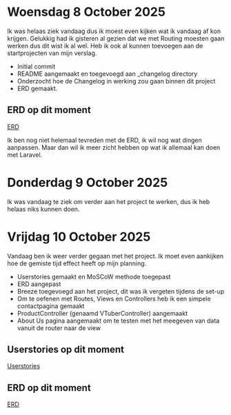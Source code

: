 # Woensdag 8 October 2025
Ik was helaas ziek vandaag dus ik moest even kijken wat ik vandaag af kon krijgen.
Gelukkig had ik gisteren al gezien dat we met Routing moesten gaan werken dus dit wist ik al wel. Heb ik ook al kunnen toevoegen aan de startprojecten van mijn verslag.

- Initial commit
- README aangemaakt en toegevoegd aan _changelog directory
- Onderzocht hoe de Changelog in werking zou gaan binnen dit project
- ERD gemaakt.

## ERD op dit moment
[ERD](images/ERD.png)

Ik ben nog niet helemaal tevreden met de ERD, ik wil nog wat dingen aanpassen. Maar dan wil ik meer zicht hebben op wat ik allemaal kan doen met Laravel.

# Donderdag 9 October 2025
Ik was vandaag te ziek om verder aan het project te werken, dus ik heb helaas niks kunnen doen.

# Vrijdag 10 October 2025
Vandaag ben ik weer verder gegaan met het project. Ik moet even aankijken hoe de gemiste tijd effect heeft op mijn planning.

- Userstories gemaakt en MoSCoW methode toegepast
- ERD aangepast
- Breeze toegevoegd aan het project, dit was ik vergeten tijdens de set-up
- Om te oefenen met Routes, Views en Controllers heb ik een simpele contactpagina gemaakt
- ProductController (genaamd VTuberController) aangemaakt
- About Us pagina aangemaakt om te testen met het meegeven van data vanuit de router naar de view

## Userstories op dit moment
[Userstories](images/UserStories.png)

## ERD op dit moment
[ERD](images/ERD_2.png)
